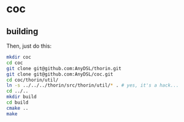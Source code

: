 # coc
## building

Then, just do this:
```bash
mkdir coc
cd coc
git clone git@github.com:AnyDSL/thorin.git
git clone git@github.com:AnyDSL/coc.git
cd coc/thorin/util/
ln -s ../../../thorin/src/thorin/util/* . # yes, it's a hack...
cd ../..
mkdir build
cd build
cmake ..
make
```
